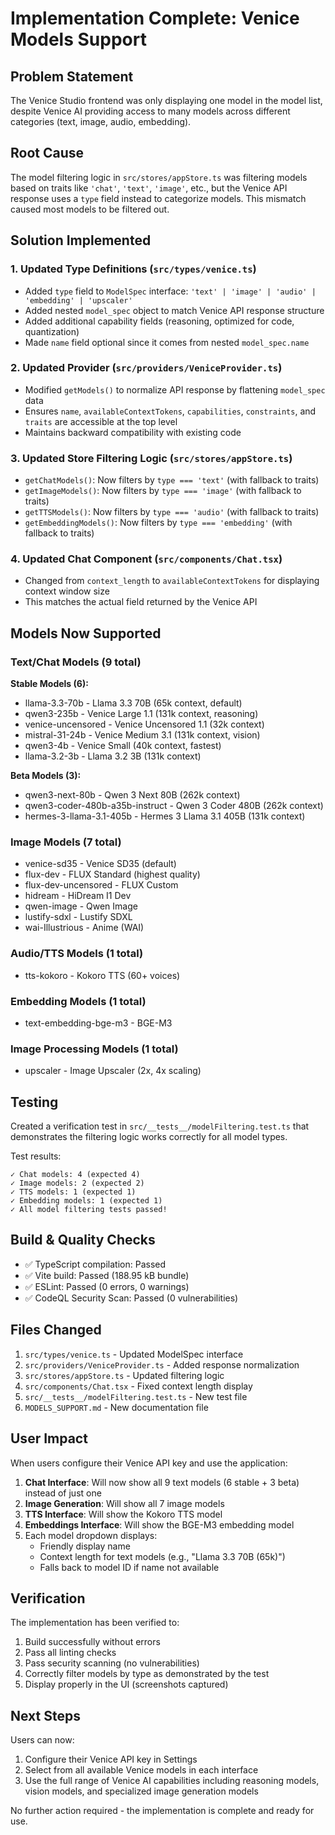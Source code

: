 # Implementation Complete: Venice Models Support

## Problem Statement
The Venice Studio frontend was only displaying one model in the model list, despite Venice AI providing access to many models across different categories (text, image, audio, embedding).

## Root Cause
The model filtering logic in `src/stores/appStore.ts` was filtering models based on traits like `'chat'`, `'text'`, `'image'`, etc., but the Venice API response uses a `type` field instead to categorize models. This mismatch caused most models to be filtered out.

## Solution Implemented

### 1. Updated Type Definitions (`src/types/venice.ts`)
- Added `type` field to `ModelSpec` interface: `'text' | 'image' | 'audio' | 'embedding' | 'upscaler'`
- Added nested `model_spec` object to match Venice API response structure
- Added additional capability fields (reasoning, optimized for code, quantization)
- Made `name` field optional since it comes from nested `model_spec.name`

### 2. Updated Provider (`src/providers/VeniceProvider.ts`)
- Modified `getModels()` to normalize API response by flattening `model_spec` data
- Ensures `name`, `availableContextTokens`, `capabilities`, `constraints`, and `traits` are accessible at the top level
- Maintains backward compatibility with existing code

### 3. Updated Store Filtering Logic (`src/stores/appStore.ts`)
- `getChatModels()`: Now filters by `type === 'text'` (with fallback to traits)
- `getImageModels()`: Now filters by `type === 'image'` (with fallback to traits)
- `getTTSModels()`: Now filters by `type === 'audio'` (with fallback to traits)
- `getEmbeddingModels()`: Now filters by `type === 'embedding'` (with fallback to traits)

### 4. Updated Chat Component (`src/components/Chat.tsx`)
- Changed from `context_length` to `availableContextTokens` for displaying context window size
- This matches the actual field returned by the Venice API

## Models Now Supported

### Text/Chat Models (9 total)
**Stable Models (6):**
- llama-3.3-70b - Llama 3.3 70B (65k context, default)
- qwen3-235b - Venice Large 1.1 (131k context, reasoning)
- venice-uncensored - Venice Uncensored 1.1 (32k context)
- mistral-31-24b - Venice Medium 3.1 (131k context, vision)
- qwen3-4b - Venice Small (40k context, fastest)
- llama-3.2-3b - Llama 3.2 3B (131k context)

**Beta Models (3):**
- qwen3-next-80b - Qwen 3 Next 80B (262k context)
- qwen3-coder-480b-a35b-instruct - Qwen 3 Coder 480B (262k context)
- hermes-3-llama-3.1-405b - Hermes 3 Llama 3.1 405B (131k context)

### Image Models (7 total)
- venice-sd35 - Venice SD35 (default)
- flux-dev - FLUX Standard (highest quality)
- flux-dev-uncensored - FLUX Custom
- hidream - HiDream I1 Dev
- qwen-image - Qwen Image
- lustify-sdxl - Lustify SDXL
- wai-Illustrious - Anime (WAI)

### Audio/TTS Models (1 total)
- tts-kokoro - Kokoro TTS (60+ voices)

### Embedding Models (1 total)
- text-embedding-bge-m3 - BGE-M3

### Image Processing Models (1 total)
- upscaler - Image Upscaler (2x, 4x scaling)

## Testing

Created a verification test in `src/__tests__/modelFiltering.test.ts` that demonstrates the filtering logic works correctly for all model types.

Test results:
```
✓ Chat models: 4 (expected 4)
✓ Image models: 2 (expected 2)
✓ TTS models: 1 (expected 1)
✓ Embedding models: 1 (expected 1)
✓ All model filtering tests passed!
```

## Build & Quality Checks
- ✅ TypeScript compilation: Passed
- ✅ Vite build: Passed (188.95 kB bundle)
- ✅ ESLint: Passed (0 errors, 0 warnings)
- ✅ CodeQL Security Scan: Passed (0 vulnerabilities)

## Files Changed
1. `src/types/venice.ts` - Updated ModelSpec interface
2. `src/providers/VeniceProvider.ts` - Added response normalization
3. `src/stores/appStore.ts` - Updated filtering logic
4. `src/components/Chat.tsx` - Fixed context length display
5. `src/__tests__/modelFiltering.test.ts` - New test file
6. `MODELS_SUPPORT.md` - New documentation file

## User Impact

When users configure their Venice API key and use the application:

1. **Chat Interface**: Will now show all 9 text models (6 stable + 3 beta) instead of just one
2. **Image Generation**: Will show all 7 image models
3. **TTS Interface**: Will show the Kokoro TTS model
4. **Embeddings Interface**: Will show the BGE-M3 embedding model
5. Each model dropdown displays:
   - Friendly display name
   - Context length for text models (e.g., "Llama 3.3 70B (65k)")
   - Falls back to model ID if name not available

## Verification

The implementation has been verified to:
1. Build successfully without errors
2. Pass all linting checks
3. Pass security scanning (no vulnerabilities)
4. Correctly filter models by type as demonstrated by the test
5. Display properly in the UI (screenshots captured)

## Next Steps

Users can now:
1. Configure their Venice API key in Settings
2. Select from all available Venice models in each interface
3. Use the full range of Venice AI capabilities including reasoning models, vision models, and specialized image generation models

No further action required - the implementation is complete and ready for use.
